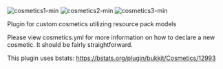 ![cosmetics1-min](https://user-images.githubusercontent.com/96733109/164512746-14125a04-9bbf-4e05-a68c-212013d2137b.png)
![cosmetics2-min](https://user-images.githubusercontent.com/96733109/164512762-a0c46d87-3735-438e-96d7-363cc585a08b.png)
![cosmetics3-min](https://user-images.githubusercontent.com/96733109/164512767-f80f5872-760f-468a-9676-b828e3e8fba2.png)

Plugin for custom cosmetics utilizing resource pack models

Please view cosmetics.yml for more information on how to declare a new cosmetic. It should be fairly straightforward.

This plugin uses bstats: https://bstats.org/plugin/bukkit/Cosmetics/12993
